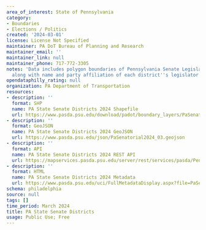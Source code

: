 ```yaml
---
area_of_interest: State of Pennsylvania
category:
- Boundaries
- Elections / Politics
created: '2024-03-01'
license: License Not Specified
maintainer: PA DoT Bureau of Planning and Research
maintainer_email: ''
maintainer_link: null
maintainer_phone: 717-772-3305
notes: 'Data includes polygon boundaries of Pennsylvania Senate Legislative Districts,
  along with name and party affiliation of each district''s legislator.  '
opendataphilly_rating: null
organization: PA Department of Transportation
resources:
- description: ''
  format: SHP
  name: PA State Senate Districts 2024 Shapefile
  url: https://www.pasda.psu.edu/download/padot/boundary_layers/PaSenatorial2024_03.zip
- description: ''
  format: GeoJSON
  name: PA State Senate Districts 2024 GeoJSON
  url: https://www.pasda.psu.edu/json/PaSenatorial2024_03.geojson
- description: ''
  format: API
  name: PA State Senate Districts 2024 REST API
  url: https://mapservices.pasda.psu.edu/server/rest/services/pasda/PennDOT/MapServer
- description: ''
  format: HTML
  name: PA State Senate Districts 2024 Metadata
  url: https://www.pasda.psu.edu/uci/FullMetadataDisplay.aspx?file=PaSenatorial2024_03.xml
schema: philadelphia
source: null
tags: []
time_period: March 2024
title: PA State Senate Districts
usage: Public Use; Free
---
```

